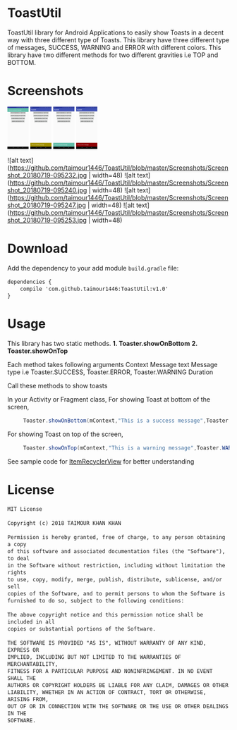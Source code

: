 # ToastUtil
ToastUtil library for Android Applications to easily show Toasts in a decent way with three different type of Toasts. This library have three different type of messages, SUCCESS, WARNING and ERROR with different colors. This library have two different methods for two different gravities i.e TOP and BOTTOM.

# Screenshots

<img src="https://github.com/taimour1446/ToastUtil/blob/master/Screenshots/Screenshot_20180719-095232.jpg " width="48">
<img src="https://github.com/taimour1446/ToastUtil/blob/master/Screenshots/Screenshot_20180719-095240.jpg " width="48">
<img src="https://github.com/taimour1446/ToastUtil/blob/master/Screenshots/Screenshot_20180719-095247.jpg " width="48">
<img src="https://github.com/taimour1446/ToastUtil/blob/master/Screenshots/Screenshot_20180719-095253.jpg " width="48">

![alt text](https://github.com/taimour1446/ToastUtil/blob/master/Screenshots/Screenshot_20180719-095232.jpg | width=48) ![alt text](https://github.com/taimour1446/ToastUtil/blob/master/Screenshots/Screenshot_20180719-095240.jpg | width=48) 
![alt text](https://github.com/taimour1446/ToastUtil/blob/master/Screenshots/Screenshot_20180719-095247.jpg | width=48) 
![alt text](https://github.com/taimour1446/ToastUtil/blob/master/Screenshots/Screenshot_20180719-095253.jpg | width=48) 



# Download

Add the dependency to your add module `build.gradle` file:

```
dependencies {
    compile 'com.github.taimour1446:ToastUtil:v1.0'
}

```
# Usage
This library has two static methods. 
**1. Toaster.showOnBottom**
**2. Toaster.showOnTop**

Each method takes following arguments
Context
Message text
Message type i.e Toaster.SUCCESS, Toaster.ERROR, Toaster.WARNING
Duration

Call these methods to show toasts 

In your Activity or Fragment class,
For showing Toast at bottom of the screen,

````java
     Toaster.showOnBottom(mContext,"This is a success message",Toaster.SUCCESS, Toast.LENGTH_LONG);
````
For showing Toast on top of the screen,

````java
     Toaster.showOnTop(mContext,"This is a warning message",Toaster.WARNING, Toast.LENGTH_LONG);
````


See sample code for [ItemRecyclerView](https://github.com/taimour1446/RecyclerView-AdvanceViewHolder/blob/master/app/src/main/java/com/xplores/inventory/ItemRecyclerView.java) for better understanding

# License
```
MIT License

Copyright (c) 2018 TAIMOUR KHAN KHAN

Permission is hereby granted, free of charge, to any person obtaining a copy
of this software and associated documentation files (the "Software"), to deal
in the Software without restriction, including without limitation the rights
to use, copy, modify, merge, publish, distribute, sublicense, and/or sell
copies of the Software, and to permit persons to whom the Software is
furnished to do so, subject to the following conditions:

The above copyright notice and this permission notice shall be included in all
copies or substantial portions of the Software.

THE SOFTWARE IS PROVIDED "AS IS", WITHOUT WARRANTY OF ANY KIND, EXPRESS OR
IMPLIED, INCLUDING BUT NOT LIMITED TO THE WARRANTIES OF MERCHANTABILITY,
FITNESS FOR A PARTICULAR PURPOSE AND NONINFRINGEMENT. IN NO EVENT SHALL THE
AUTHORS OR COPYRIGHT HOLDERS BE LIABLE FOR ANY CLAIM, DAMAGES OR OTHER
LIABILITY, WHETHER IN AN ACTION OF CONTRACT, TORT OR OTHERWISE, ARISING FROM,
OUT OF OR IN CONNECTION WITH THE SOFTWARE OR THE USE OR OTHER DEALINGS IN THE
SOFTWARE.

```
